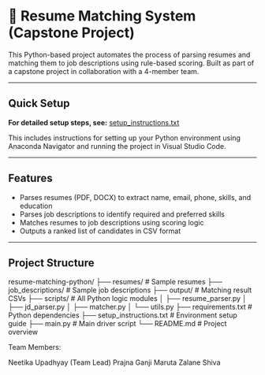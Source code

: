 # 📄 Resume Matching System (Capstone Project)

This Python-based project automates the process of parsing resumes and matching them to job descriptions using rule-based scoring. Built as part of a capstone project in collaboration with a 4-member team.

---

## Quick Setup

**For detailed setup steps, see:** [setup_instructions.txt](./setup_instructions.txt)

This includes instructions for setting up your Python environment using Anaconda Navigator and running the project in Visual Studio Code.

---

## Features

- Parses resumes (PDF, DOCX) to extract name, email, phone, skills, and education
- Parses job descriptions to identify required and preferred skills
- Matches resumes to job descriptions using scoring logic
- Outputs a ranked list of candidates in CSV format

---

## Project Structure

resume-matching-python/
├── resumes/ # Sample resumes
├── job_descriptions/ # Sample job descriptions
├── output/ # Matching result CSVs
├── scripts/ # All Python logic modules
│ ├── resume_parser.py
│ ├── jd_parser.py
│ ├── matcher.py
│ └── utils.py
├── requirements.txt # Python dependencies
├── setup_instructions.txt # Environment setup guide
├── main.py # Main driver script
└── README.md # Project overview

Team Members:

Neetika Upadhyay (Team Lead)
Prajna Ganji
Maruta Zalane
Shiva